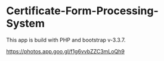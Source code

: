# Certificate-Form-Processing-System
This app is build with PHP and bootstrap v-3.3.7.

https://photos.app.goo.gl/f1g6vvbZZC3mLoQh9


